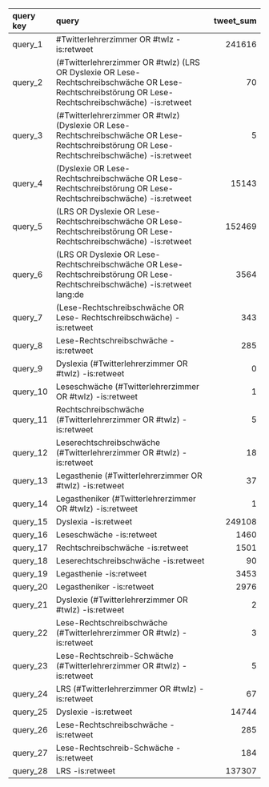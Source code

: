 | query key   | query                                                                                                                                                |   tweet_sum |
|:------------|:-----------------------------------------------------------------------------------------------------------------------------------------------------|------------:|
| query_1     | #Twitterlehrerzimmer OR #twlz -is:retweet                                                                                                            |      241616 |
| query_2     | (#Twitterlehrerzimmer OR #twlz) (LRS OR Dyslexie OR Lese-Rechtschreibschwäche OR Lese- Rechtschreibstörung OR Lese-Rechtschreibschwäche) -is:retweet |          70 |
| query_3     | (#Twitterlehrerzimmer OR #twlz) (Dyslexie OR Lese-Rechtschreibschwäche OR Lese- Rechtschreibstörung OR Lese-Rechtschreibschwäche) -is:retweet        |           5 |
| query_4     | (Dyslexie OR Lese-Rechtschreibschwäche OR Lese- Rechtschreibstörung OR Lese- Rechtschreibschwäche) -is:retweet                                       |       15143 |
| query_5     | (LRS OR Dyslexie OR Lese-Rechtschreibschwäche OR Lese- Rechtschreibstörung OR Lese- Rechtschreibschwäche) -is:retweet                                |      152469 |
| query_6     | (LRS OR Dyslexie OR Lese-Rechtschreibschwäche OR Lese- Rechtschreibstörung OR Lese- Rechtschreibschwäche) -is:retweet lang:de                        |        3564 |
| query_7     | (Lese-Rechtschreibschwäche OR Lese- Rechtschreibschwäche) -is:retweet                                                                                |         343 |
| query_8     | Lese-Rechtschreibschwäche -is:retweet                                                                                                                |         285 |
| query_9     | Dyslexia (#Twitterlehrerzimmer OR #twlz) -is:retweet                                                                                                 |           0 |
| query_10    | Leseschwäche (#Twitterlehrerzimmer OR #twlz) -is:retweet                                                                                             |           1 |
| query_11    | Rechtschreibschwäche (#Twitterlehrerzimmer OR #twlz) -is:retweet                                                                                     |           5 |
| query_12    | Leserechtschreibschwäche (#Twitterlehrerzimmer OR #twlz) -is:retweet                                                                                 |          18 |
| query_13    | Legasthenie (#Twitterlehrerzimmer OR #twlz) -is:retweet                                                                                              |          37 |
| query_14    | Legastheniker (#Twitterlehrerzimmer OR #twlz) -is:retweet                                                                                            |           1 |
| query_15    | Dyslexia -is:retweet                                                                                                                                 |      249108 |
| query_16    | Leseschwäche -is:retweet                                                                                                                             |        1460 |
| query_17    | Rechtschreibschwäche -is:retweet                                                                                                                     |        1501 |
| query_18    | Leserechtschreibschwäche -is:retweet                                                                                                                 |          90 |
| query_19    | Legasthenie -is:retweet                                                                                                                              |        3453 |
| query_20    | Legastheniker -is:retweet                                                                                                                            |        2976 |
| query_21    | Dyslexie (#Twitterlehrerzimmer OR #twlz) -is:retweet                                                                                                 |           2 |
| query_22    | Lese-Rechtschreibschwäche (#Twitterlehrerzimmer OR #twlz) -is:retweet                                                                                |           3 |
| query_23    | Lese-Rechtschreib-Schwäche (#Twitterlehrerzimmer OR #twlz) -is:retweet                                                                               |           5 |
| query_24    | LRS (#Twitterlehrerzimmer OR #twlz) -is:retweet                                                                                                      |          67 |
| query_25    | Dyslexie -is:retweet                                                                                                                                 |       14744 |
| query_26    | Lese-Rechtschreibschwäche -is:retweet                                                                                                                |         285 |
| query_27    | Lese-Rechtschreib-Schwäche -is:retweet                                                                                                               |         184 |
| query_28    | LRS -is:retweet                                                                                                                                      |      137307 |